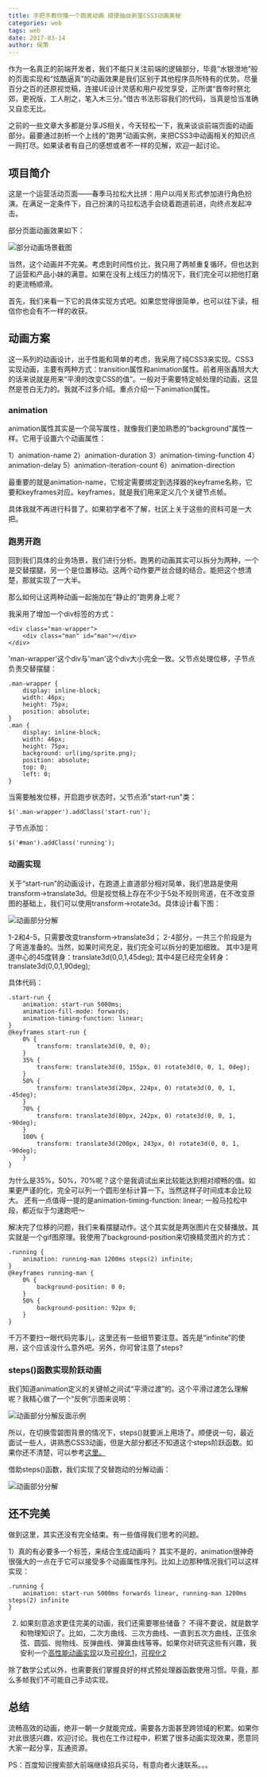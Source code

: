 ```yaml
---
title: 手把手教你撸一个跑男动画 顺便抽丝剥茧CSS3动画奥秘
categories: web
tags: web
date: 2017-03-14
author: 侯策
---
```


作为一名真正的前端开发者，我们不能只关注前端的逻辑部分，毕竟“水银泄地”般的页面实现和“炫酷逼真”的动画效果是我们区别于其他程序员所特有的优势。尽量百分之百的还原视觉稿，连接UE设计灵感和用户视觉享受，正所谓“晋帝时祭北郊，更祝版，工人削之，笔入木三分。”借古书法形容我们的代码，当真是恰当准确又自恋无比。

之前的一些文章大多都是分享JS相关，今天轻松一下，我来谈谈前端页面的动画部分。最要通过剖析一个上线的“跑男”动画实例，来把CSS3中动画相关的知识点一网打尽。如果读者有自己的感想或者不一样的见解，欢迎一起讨论。


## 项目简介
这是一个运营活动页面——春季马拉松大比拼：用户以闯关形式参加进行角色扮演。在满足一定条件下，自己扮演的马拉松选手会绕着跑道前进，向终点发起冲击。

部分页面动画效果如下：

![部分动画场景截图](/bimg/run3.gif)

当然，这个动画并不完美。考虑到时间性价比，我只用了两帧重复循环。但也达到了运营和产品小妹的满意。如果在没有上线压力的情况下，我们完全可以把他打磨的更流畅顺滑。

首先，我们来看一下它的具体实现方式吧。如果您觉得很简单，也可以往下读，相信你也会有不一样的收获。

 
## 动画方案
这一系列的动画设计，出于性能和简单的考虑，我采用了纯CSS3来实现。CSS3实现动画，主要有两种方式：transition属性和animation属性。前者用张鑫旭大大的话来说就是用来“平滑的改变CSS的值”。一般对于需要特定帧处理的动画，这显然是苍白无力的。我就不过多介绍。重点介绍一下animation属性。

### animation
animation属性其实是一个简写属性，就像我们更加熟悉的“background”属性一样。它用于设置六个动画属性：

1）animation-name
2）animation-duration
3）animation-timing-function
4）animation-delay
5）animation-iteration-count
6）animation-direction

最重要的就是animation-name，它规定需要绑定到选择器的keyframe名称，它要和keyframes对应。keyframes，就是我们用来定义几个关键节点帧。

具体我就不再进行科普了。如果初学者不了解，社区上关于这些的资料可是一大把。

### 跑男开跑
回到我们具体的业务场景，我们进行分析。跑男的动画其实可以拆分为两种，一个是交替摆腿，另一个是位置移动。这两个动作要严丝合缝的结合。能把这个想清楚，那就实现了一大半。

那么如何让这两种动画一起施加在“静止的”跑男身上呢？

我采用了增加一个div标签的方式：

    <div class="man-wrapper">
        <div class="man" id="man"></div>
    </div>

'man-wrapper'这个div与'man'这个div大小完全一致。父节点处理位移，子节点负责交替摆腿：

    .man-wrapper {
        display: inline-block;
        width: 46px;
        height: 75px;
        position: absolute;
    }
    .man {
        display: inline-block;
        width: 46px;
        height: 75px;
        background: url(img/sprite.png);
        position: absolute;
        top: 0;
        left: 0;
    }

当需要触发位移，开启跑步状态时，父节点添"start-run"类：

    $('.man-wrapper').addClass('start-run');

子节点添加：

    $('#man').addClass('running');

### 动画实现
关于“start-run”的动画设计，在跑道上直道部分相对简单，我们思路是使用transform->translate3d。但是视觉稿上存在不少于5处不规则弯道，在不改变原图的基础上，我们可以使用transform->rotate3d。具体设计看下图：

![动画部分分解](/bimg/run.png)

1-2和4-5，只需要改变transform->translate3d；
2-4部分，一共三个阶段是为了弯道准备的。当然，如果时间充足，我们完全可以拆分的更加细致。
其中3是弯道中心的45度转身：translate3d(0,0,1,45deg);
其中4是已经完全转身：translate3d(0,0,1,90deg);

具体代码：

    .start-run {
        animation: start-run 5000ms; 
        animation-fill-mode: forwards;
        animation-timing-function: linear;
    }
    @keyframes start-run {
        0% {
            transform: translate3d(0, 0, 0);
        }
        35% {
            transform: translate3d(0, 155px, 0) rotate3d(0, 0, 1, 0deg);
        }
        50% {
            transform: translate3d(20px, 224px, 0) rotate3d(0, 0, 1, -45deg);
        }
        70% {
            transform: translate3d(80px, 242px, 0) rotate3d(0, 0, 1, -90deg);
        }
        100% {
            transform: translate3d(200px, 243px, 0) rotate3d(0, 0, 1, -90deg);
        }
    }

为什么是35%，50%，70%呢？这个是我调试出来比较能达到相对顺畅的值。如果更严谨的化，完全可以列一个圆形坐标计算一下。当然这样子时间成本会比较大。
还有一点值得一提的是animation-timing-function: linear; 一般马拉松中段，都近似于匀速跑吧～

解决完了位移的问题，我们来看摆腿动作。这个其实就是两张图片在交替播放。其实就是一个gif图原理。我使用了background-position来切换精灵图片的方式：

    .running {
        animation: running-man 1200ms steps(2) infinite;
    }
    @keyframes running-man {
        0% {
            background-position: 0 0;
        }
        50% {
            background-position: 92px 0;
        }
    }

千万不要扫一眼代码完事儿，这里还有一些细节要注意。首先是“infinite”的使用，这个应该没什么意外吧。另外，你可曾注意了steps?


### steps()函数实现阶跃动画
我们知道animation定义的关键帧之间试“平滑过渡”的。这个平滑过渡怎么理解呢？我精心做了一个“反例”示图来说明：

![动画部分分解反面示例](/bimg/run1.gif)

所以，在切换雪碧图背景的情况下，steps()就要派上用场了。顺便说一句，最近面试一些人，讲熟悉CSS3动画，但是大部分都还不知道这个steps阶跃函数。如果你还不清楚，可以参考[这里。](http://www.cnblogs.com/BATAKK/p/5301819.html)

借助steps()函数，我们实现了交替跑动的分解动画：

![动画部分分解](/bimg/run2.gif)


## 还不完美
做到这里，其实还没有完全结束。有一些值得我们思考的问题。

1）真的有必要多一个标签，来结合生成动画吗？
其实不是的，animation很神奇很强大的一点在于它可以接受多个动画属性序列。比如上边那种情况我们可以这样实现：

    .running {
        animation: start-run 5000ms forwards linear, running-man 1200ms steps(2) infinite
    }

2) 如果刻意追求更佳完美的动画，我们还需要哪些储备？
不得不要说，就是数学和物理知识了。比如，二次方曲线、三次方曲线、一直到五次方曲线，正弦余弦、圆弧、抛物线、反弹曲线、弹簧曲线等等。如果你对研究这些有兴趣，我安利一个[高性能动画实现](https://greensock.com/)以及[可视化1](https://greensock.com/ease-visualizer)，[可视化2](http://jeremyckahn.github.io/stylie/)

除了数学公式以外，也需要我们掌握良好的样式预处理器函数使用习惯。毕竟，那么多帧我们不可能自己手动实现。


## 总结
流畅高效的动画，绝非一朝一夕就能完成，需要各方面甚至跨领域的积累。如果你对此很感兴趣，欢迎讨论。我也在工作过程中，积累了很多动画实现效果，愿意同大家一起分享，互通资源。

PS：百度知识搜索部大前端继续招兵买马，有意向者火速联系。。。








